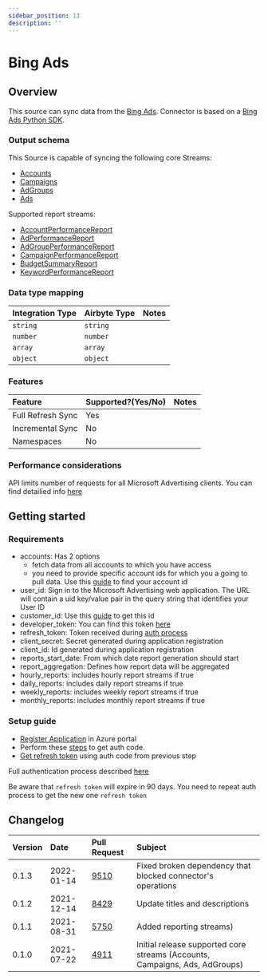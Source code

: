```yaml
---
sidebar_position: 13
description: ''
---
```


# Bing Ads

## Overview

This source can sync data from the [Bing Ads](https://docs.microsoft.com/en-us/advertising/guides/?view=bingads-13). Connector is based on a [Bing Ads Python SDK](https://github.com/BingAds/BingAds-Python-SDK).

### Output schema

This Source is capable of syncing the following core Streams:

* [Accounts](https://docs.microsoft.com/en-us/advertising/customer-management-service/searchaccounts?view=bingads-13)
* [Campaigns](https://docs.microsoft.com/en-us/advertising/campaign-management-service/getcampaignsbyaccountid?view=bingads-13)
* [AdGroups](https://docs.microsoft.com/en-us/advertising/campaign-management-service/getadgroupsbycampaignid?view=bingads-13)
* [Ads](https://docs.microsoft.com/en-us/advertising/campaign-management-service/getadsbyadgroupid?view=bingads-13)

Supported report streams:

* [AccountPerformanceReport](https://docs.microsoft.com/en-us/advertising/reporting-service/accountperformancereportrequest?view=bingads-13)
* [AdPerformanceReport](https://docs.microsoft.com/en-us/advertising/reporting-service/adperformancereportrequest?view=bingads-13)
* [AdGroupPerformanceReport](https://docs.microsoft.com/en-us/advertising/reporting-service/adgroupperformancereportrequest?view=bingads-13)
* [CampaignPerformanceReport](https://docs.microsoft.com/en-us/advertising/reporting-service/campaignperformancereportrequest?view=bingads-13)
* [BudgetSummaryReport](https://docs.microsoft.com/en-us/advertising/reporting-service/budgetsummaryreportrequest?view=bingads-13)
* [KeywordPerformanceReport](https://docs.microsoft.com/en-us/advertising/reporting-service/keywordperformancereportrequest?view=bingads-13)

### Data type mapping

| Integration Type | Airbyte Type | Notes |
| :--- | :--- | :--- |
| `string` | `string` |  |
| `number` | `number` |  |
| `array` | `array` |  |
| `object` | `object` |  |

### Features

| Feature | Supported?\(Yes/No\) | Notes |
| :--- | :--- | :--- |
| Full Refresh Sync | Yes |  |
| Incremental Sync | No |  |
| Namespaces | No |  |

### Performance considerations

API limits number of requests for all Microsoft Advertising clients. You can find detailied info [here](https://docs.microsoft.com/en-us/advertising/guides/services-protocol?view=bingads-13#throttling)

## Getting started

### Requirements

* accounts: Has 2 options
  * fetch data from all accounts to which you have access
  * you need to provide specific account ids for which you a going to pull data. Use this [guide](https://docs.microsoft.com/en-us/advertising/guides/get-started?view=bingads-13#get-ids) to find your account id
* user\_id:  Sign in to the Microsoft Advertising web application. The URL will contain a uid key/value pair in the query string that identifies your User ID
* customer\_id: Use this [guide](https://docs.microsoft.com/en-us/advertising/guides/get-started?view=bingads-13#get-ids) to get this id
* developer\_token: You can find this token [here](https://docs.microsoft.com/en-us/advertising/guides/get-started?view=bingads-13#get-developer-token)
* refresh\_token: Token received during [auth process](https://docs.microsoft.com/en-us/advertising/guides/authentication-oauth?view=bingads-13)
* client\_secret: Secret generated during application registration
* client\_id: Id generated during application registration
* reports\_start\_date: From which date report generation should start
* report\_aggregation: Defines how report data will be aggregated
* hourly\_reports: includes hourly report streams if true
* daily\_reports: includes daily report streams if true
* weekly\_reports: includes weekly report streams if true
* monthly\_reports: includes monthly report streams if true

### Setup guide

* [Register Application](https://docs.microsoft.com/en-us/advertising/guides/authentication-oauth-register?view=bingads-13) in Azure portal
* Perform these [steps](https://docs.microsoft.com/en-us/advertising/guides/authentication-oauth-consent?view=bingads-13l) to get auth code.
* [Get refresh token](https://docs.microsoft.com/en-us/advertising/guides/authentication-oauth-get-tokens?view=bingads-13) using auth code from previous step

Full authentication process described [here](https://docs.microsoft.com/en-us/advertising/guides/get-started?view=bingads-13#access-token)

Be aware that `refresh token` will expire in 90 days. You need to repeat auth process to get the new one `refresh token`

## Changelog

| Version | Date | Pull Request | Subject |
| :--- | :--- | :--- | :--- |
| 0.1.3 | 2022-01-14 | [9510](https://github.com/airbytehq/airbyte/pull/9510) | Fixed broken dependency that blocked connector's operations |
| 0.1.2 | 2021-12-14 | [8429](https://github.com/airbytehq/airbyte/pull/8429) | Update titles and descriptions |
| 0.1.1 | 2021-08-31 | [5750](https://github.com/airbytehq/airbyte/pull/5750) | Added reporting streams\) |
| 0.1.0 | 2021-07-22 | [4911](https://github.com/airbytehq/airbyte/pull/4911) | Initial release supported core streams \(Accounts, Campaigns, Ads, AdGroups\) |


